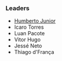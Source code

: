 ### Leaders

* [Humberto Junior](mailto:humberto.junior@owasp.org)
* Icaro Torres
* Luan Pacote
* Vitor Hugo
* Jessé Neto
* Thiago d'França 

